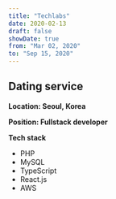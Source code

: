 ```yaml
---
title: "Techlabs"
date: 2020-02-13
draft: false
showDate: true
from: "Mar 02, 2020"
to: "Sep 15, 2020"
---
```


## Dating service

**Location: Seoul, Korea**

**Position: Fullstack developer**

**Tech stack**

- PHP
- MySQL
- TypeScript
- React.js
- AWS
